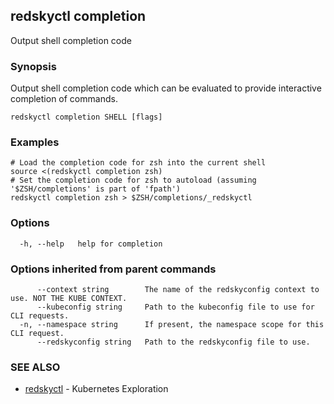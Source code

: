 ## redskyctl completion

Output shell completion code

### Synopsis

Output shell completion code which can be evaluated to provide interactive completion of commands.

```
redskyctl completion SHELL [flags]
```

### Examples

```
# Load the completion code for zsh into the current shell
source <(redskyctl completion zsh)
# Set the completion code for zsh to autoload (assuming '$ZSH/completions' is part of 'fpath')
redskyctl completion zsh > $ZSH/completions/_redskyctl
```

### Options

```
  -h, --help   help for completion
```

### Options inherited from parent commands

```
      --context string        The name of the redskyconfig context to use. NOT THE KUBE CONTEXT.
      --kubeconfig string     Path to the kubeconfig file to use for CLI requests.
  -n, --namespace string      If present, the namespace scope for this CLI request.
      --redskyconfig string   Path to the redskyconfig file to use.
```

### SEE ALSO

* [redskyctl](redskyctl.md)	 - Kubernetes Exploration

